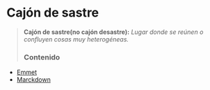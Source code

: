 # Cajón de sastre

> **Cajón de sastre(no cajón desastre):** *Lugar donde se reúnen o confluyen cosas muy heterogéneas.*
>
> ### Contenido

- [Emmet](https://github.com/Unai-Git/Apuntes/blob/main/00-Cajon%20de%20sastre/Emmet.md)
- [Marckdown](https://github.com/Unai-Git/Apuntes/blob/main/00-Cajon%20de%20sastre/Marckdown.md)

